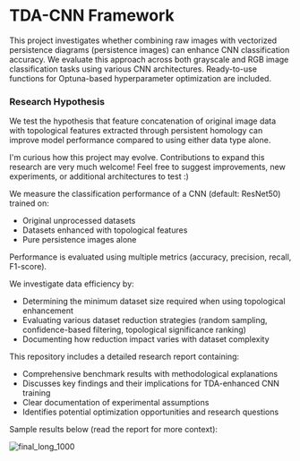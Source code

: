 
# TDA-CNN Framework

This project investigates whether combining raw images with vectorized persistence diagrams (persistence images) can enhance CNN classification accuracy. We evaluate this approach across both grayscale and RGB image classification tasks using various CNN architectures. Ready-to-use functions for Optuna-based hyperparameter optimization are included. 

### Research Hypothesis

We test the hypothesis that feature concatenation of original image data with topological features extracted through persistent homology can improve model performance compared to using either data type alone.

I'm curious how this project may evolve. Contributions to expand this research are very much welcome! Feel free to suggest improvements, new experiments, or additional architectures to test :)


We measure the classification performance of a CNN (default: ResNet50) trained on:
- Original unprocessed datasets
- Datasets enhanced with topological features
- Pure persistence images alone

Performance is evaluated using multiple metrics (accuracy, precision, recall, F1-score).

We investigate data efficiency by:
- Determining the minimum dataset size required when using topological enhancement
- Evaluating various dataset reduction strategies (random sampling, confidence-based filtering, topological significance ranking)
- Documenting how reduction impact varies with dataset complexity

This repository includes a detailed research report containing:
- Comprehensive benchmark results with methodological explanations
- Discusses key findings and their implications for TDA-enhanced CNN training
- Clear documentation of experimental assumptions
- Identifies potential optimization opportunities and research questions

Sample results below (read the report for more context):

  ![final_long_1000](https://github.com/user-attachments/assets/cc86a095-287d-4854-b94f-5059d4969a53)
